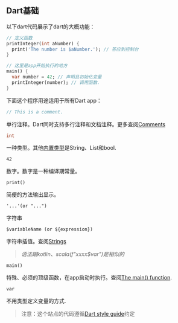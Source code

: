 ## Dart基础
以下dart代码展示了dart的大概功能：
```dart
// 定义函数
printInteger(int aNumber) {
  print('The number is $aNumber.'); // 答应到控制台
}

// 这里是app开始执行的地方
main() {
  var number = 42; // 声明且初始化变量
  printInteger(number); // 调用函数.
}
```

下面这个程序用途适用于所有Dart app：
```dart
// This is a comment.
```
单行注释。Dart同时支持多行注释和文档注释。更多查阅[Comments](https://www.dartlang.org/guides/language/language-tour#comments)
```dart
int
```
一种类型。其他[内置类型](https://www.dartlang.org/guides/language/language-tour#built-in-types)是String、List和bool.
```
42
```
数字。数字是一种编译期常量。
```
print()
```
简便的方法输出显示。
```
'...'(or "...")
```
字符串
```
$variableName (or ${expression})
```
字符串插值。查阅[Strings](https://www.dartlang.org/guides/language/language-tour#strings)
> *语法跟kotlin、scala(f"xxxx$var")是相似的*
```
main()
```
特殊、必须的顶级函数，在app启动时执行。查阅[The main() function](https://www.dartlang.org/guides/language/language-tour#the-main-function).
```
var
```
不用类型定义变量的方式.
> 注意：这个站点的代码遵循[Dart style guide](https://www.dartlang.org/guides/language/effective-dart/style)约定